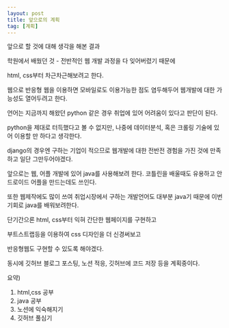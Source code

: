 ```yaml
---
layout: post
title: 앞으로의 계획
tag: [계획]
---
```


앞으로 할 것에 대해 생각을 해본 결과

학원에서 배웠던 것 - 전반적인 웹 개발 과정을 다 잊어버렸기 때문에

html, css부터 차근차근해보려고 한다.

웹으로 반응형 웹을 이용하면 모바일로도 이용가능한 점도 염두해두어 웹개발에 대한 가능성도 열어두려고 한다.

언어는 지금까지 해왔던 python 같은 경우 취업에 있어 어려움이 있다고 판단이 된다.

python을 제대로 터득했다고 볼 수 없지만, 나중에 데이터분석, 혹은 크롤링 기술에 있어 이용할 만 하다고 생각한다.

django의 경우엔 구하는 기업이 적으므로 웹개발에 대한 전반전 경험을 가진 것에 만족하고 일단 그만두어야겠다.

앞으로는 웹, 어플 개발에 있어 java를 사용해보려 한다. 코틀린을 배울때도 유용하고 안드로이드 어플을 만드는데도 쓰인다.

또한 웹제작에도 많이 쓰여 취업시장에서 구하는 개발언어도 대부분 java기 때문에 이번 기회로 java를 배워보려한다.

단기간으론 html, css부터 익혀 간단한 웹페이지를 구현하고

부트스트랩등을 이용하여 css 디자인을 더 신경써보고

반응형웹도 구현할 수 있도록 해야겠다.

동시에 깃허브 블로그 포스팅, 노션 적응, 깃허브에 코드 저장 등을 계획중이다.

요약)

1. html,css 공부
2. java 공부
3. 노션에 익숙해지기
4. 깃허브 풀심기
